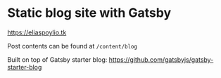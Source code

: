 # Static blog site with Gatsby

https://eliaspoylio.tk

Post contents can be found at `/content/blog`

Built on top of Gatsby starter blog:
https://github.com/gatsbyjs/gatsby-starter-blog